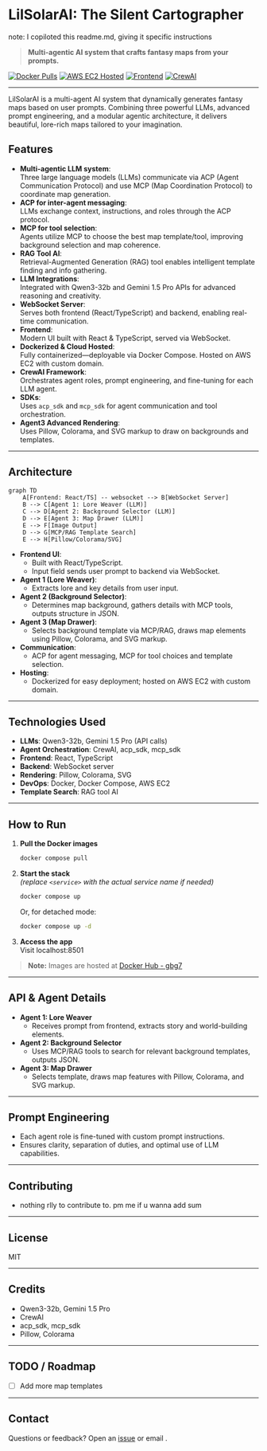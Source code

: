 # LilSolarAI: The Silent Cartographer
note: I copiloted this readme.md, giving it specific instructions
> **Multi-agentic AI system that crafts fantasy maps from your prompts.**

[![Docker Pulls](https://img.shields.io/docker/pulls/gbg7/lilsolarai)](https://hub.docker.com/u/gbg7)
[![AWS EC2 Hosted](https://img.shields.io/badge/Hosted%20on-AWS%20EC2-blue)](https://aws.amazon.com/ec2/)
[![Frontend](https://img.shields.io/badge/Frontend-React%2FTS-green)](https://react.dev/)
[![CrewAI](https://img.shields.io/badge/Agent%20Framework-crew%20ai-red)](https://www.crewai.com/)

---

LilSolarAI is a multi-agent AI system that dynamically generates fantasy maps based on user prompts. Combining three powerful LLMs, advanced prompt engineering, and a modular agentic architecture, it delivers beautiful, lore-rich maps tailored to your imagination.

## Features

- **Multi-agentic LLM system**:  
  Three large language models (LLMs) communicate via ACP (Agent Communication Protocol) and use MCP (Map Coordination Protocol) to coordinate map generation.
- **ACP for inter-agent messaging**:  
  LLMs exchange context, instructions, and roles through the ACP protocol.
- **MCP for tool selection**:  
  Agents utilize MCP to choose the best map template/tool, improving background selection and map coherence.
- **RAG Tool AI**:  
  Retrieval-Augmented Generation (RAG) tool enables intelligent template finding and info gathering.
- **LLM Integrations**:  
  Integrated with Qwen3-32b and Gemini 1.5 Pro APIs for advanced reasoning and creativity.
- **WebSocket Server**:  
  Serves both frontend (React/TypeScript) and backend, enabling real-time communication.
- **Frontend**:  
  Modern UI built with React & TypeScript, served via WebSocket.
- **Dockerized & Cloud Hosted**:  
  Fully containerized—deployable via Docker Compose. Hosted on AWS EC2 with custom domain.
- **CrewAI Framework**:  
  Orchestrates agent roles, prompt engineering, and fine-tuning for each LLM agent.
- **SDKs**:  
  Uses `acp_sdk` and `mcp_sdk` for agent communication and tool orchestration.
- **Agent3 Advanced Rendering**:  
  Uses Pillow, Colorama, and SVG markup to draw on backgrounds and templates.

---

## Architecture

```mermaid
graph TD
    A[Frontend: React/TS] -- websocket --> B[WebSocket Server]
    B --> C[Agent 1: Lore Weaver (LLM)]
    C --> D[Agent 2: Background Selector (LLM)]
    D --> E[Agent 3: Map Drawer (LLM)]
    E --> F[Image Output]
    D --> G[MCP/RAG Template Search]
    E --> H[Pillow/Colorama/SVG]
```

- **Frontend UI**:  
  - Built with React/TypeScript.  
  - Input field sends user prompt to backend via WebSocket.
- **Agent 1 (Lore Weaver)**:  
  - Extracts lore and key details from user input.
- **Agent 2 (Background Selector)**:  
  - Determines map background, gathers details with MCP tools, outputs structure in JSON.
- **Agent 3 (Map Drawer)**:  
  - Selects background template via MCP/RAG, draws map elements using Pillow, Colorama, and SVG markup.
- **Communication**:  
  - ACP for agent messaging, MCP for tool choices and template selection.
- **Hosting**:  
  - Dockerized for easy deployment; hosted on AWS EC2 with custom domain.

---

## Technologies Used

- **LLMs**: Qwen3-32b, Gemini 1.5 Pro (API calls)
- **Agent Orchestration**: CrewAI, acp_sdk, mcp_sdk
- **Frontend**: React, TypeScript
- **Backend**: WebSocket server
- **Rendering**: Pillow, Colorama, SVG
- **DevOps**: Docker, Docker Compose, AWS EC2
- **Template Search**: RAG tool AI

---

## How to Run

1. **Pull the Docker images**  
   ```bash
   docker compose pull
   ```
2. **Start the stack**  
   *(replace `<service>` with the actual service name if needed)*
   ```bash
   docker compose up
   ```
   Or, for detached mode:
   ```bash
   docker compose up -d
   ```
3. **Access the app**  
   Visit localhost:8501

> **Note:** Images are hosted at [Docker Hub - gbg7](https://hub.docker.com/u/gbg7)

---

## API & Agent Details

- **Agent 1: Lore Weaver**  
  - Receives prompt from frontend, extracts story and world-building elements.
- **Agent 2: Background Selector**  
  - Uses MCP/RAG tools to search for relevant background templates, outputs JSON.
- **Agent 3: Map Drawer**  
  - Selects template, draws map features with Pillow, Colorama, and SVG markup.

---

## Prompt Engineering

- Each agent role is fine-tuned with custom prompt instructions.
- Ensures clarity, separation of duties, and optimal use of LLM capabilities.

---

## Contributing

- nothing rlly to contribute to. pm me if u wanna add sum
---

## License

MIT

---

## Credits

- Qwen3-32b, Gemini 1.5 Pro
- CrewAI
- acp_sdk, mcp_sdk
- Pillow, Colorama

---

## TODO / Roadmap
- [ ] Add more map templates

---

## Contact

Questions or feedback? Open an [issue](https://github.com/GBG7/acpmcp-/issues) or email <your-email-here>.



